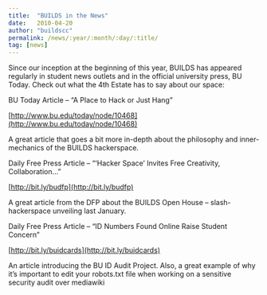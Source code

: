 ```yaml
---
title:  "BUILDS in the News"
date:   2010-04-20
author: "buildscc"
permalink: /news/:year/:month/:day/:title/
tag: [news]
---
```


Since our inception at the beginning of this year, BUILDS has appeared regularly in student news outlets and in the official university press, BU Today. Check out what the 4th Estate has to say about our space:

BU Today Article – “A Place to Hack or Just Hang”

[http://www.bu.edu/today/node/10468](http://www.bu.edu/today/node/10468)

A great article that goes a bit more in-depth about the philosophy and inner-mechanics of the BUILDS hackerspace.

Daily Free Press Article – “‘Hacker Space’ Invites Free Creativity, Collaboration…”

[http://bit.ly/budfp](http://bit.ly/budfp)

A great article from the DFP about the BUILDS Open House – slash- hackerspace unveiling last January.

Daily Free Press Article – “ID Numbers Found Online Raise Student Concern”

[http://bit.ly/buidcards](http://bit.ly/buidcards)

An article introducing the BU ID Audit Project. Also, a great example of why it’s important to edit your robots.txt file when working on a sensitive security audit over mediawiki